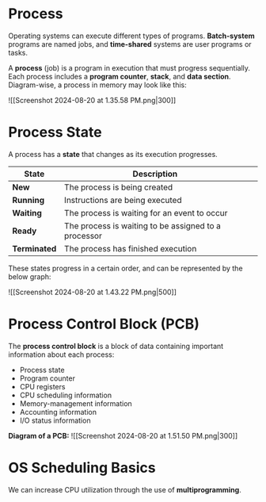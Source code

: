 # Process
Operating systems can execute different types of programs. **Batch-system** programs are named jobs, and **time-shared** systems are user programs or tasks. 

A **process** (job) is a program in execution that must progress sequentially. Each process includes a **program counter**, **stack**, and **data section**. Diagram-wise, a process in memory may look like this:

![[Screenshot 2024-08-20 at 1.35.58 PM.png|300]]

# Process State
A process has a **state** that changes as its execution progresses. 

| State          | Description                                          |     |
| -------------- | ---------------------------------------------------- | --- |
| **New**        | The process is being created                         |     |
| **Running**    | Instructions are being executed                      |     |
| **Waiting**    | The process is waiting for an event to occur         |     |
| **Ready**      | The process is waiting to be assigned to a processor |     |
| **Terminated** | The process has finished execution                   |     |
These states progress in a certain order, and can be represented by the below graph:

![[Screenshot 2024-08-20 at 1.43.22 PM.png|500]]

# Process Control Block (PCB)
The **process control block** is a block of data containing important information about each process:
- Process state  
- Program counter  
- CPU registers  
- CPU scheduling information  
- Memory-management information  
- Accounting information  
- I/O status information

**Diagram of a PCB:**
![[Screenshot 2024-08-20 at 1.51.50 PM.png|300]]

# OS Scheduling Basics
We can increase CPU utilization through the use of **multiprogramming**. 